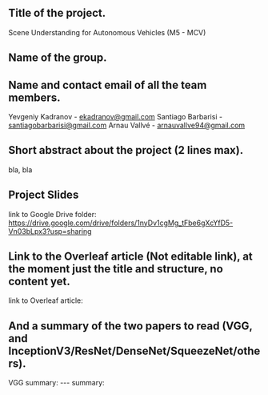 ## Title of the project.
Scene Understanding for Autonomous Vehicles (M5 - MCV)

## Name of the group.


## Name and contact email of all the team members.
Yevgeniy Kadranov   - ekadranov@gmail.com
Santiago Barbarisi  - santiagobarbarisi@gmail.com
Arnau Vallvé        - arnauvallve94@gmail.com

## Short abstract about the project (2 lines max).
bla, bla

## Project Slides 
link to Google Drive folder: https://drive.google.com/drive/folders/1nyDv1cgMg_tFbe6gXcYfD5-Vn03bLpx3?usp=sharing

## Link to the Overleaf article (Not editable link), at the moment just the title and structure, no content yet.
link to Overleaf article: 

## And a summary of the two papers to read (VGG, and InceptionV3/ResNet/DenseNet/SqueezeNet/others).
VGG summary: 
--- summary:
